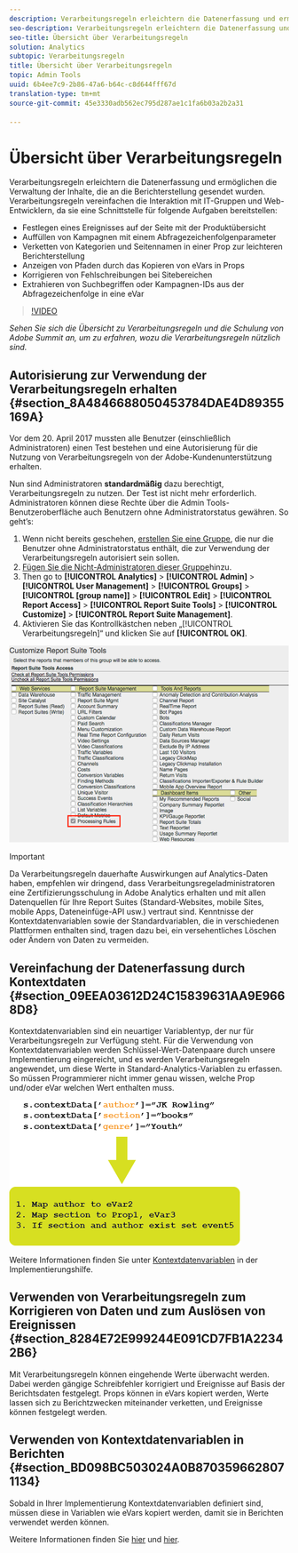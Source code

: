 ```yaml
---
description: Verarbeitungsregeln erleichtern die Datenerfassung und ermöglichen die Verwaltung der Inhalte, die an die Berichterstellung gesendet wurden.
seo-description: Verarbeitungsregeln erleichtern die Datenerfassung und ermöglichen die Verwaltung der Inhalte, die an die Berichterstellung gesendet wurden.
seo-title: Übersicht über Verarbeitungsregeln
solution: Analytics
subtopic: Verarbeitungsregeln
title: Übersicht über Verarbeitungsregeln
topic: Admin Tools
uuid: 6b4ee7c9-2b86-47a6-b64c-c8d644fff67d
translation-type: tm+mt
source-git-commit: 45e3330adb562ec795d287ae1c1fa6b03a2b2a31

---
```



# Übersicht über Verarbeitungsregeln

Verarbeitungsregeln erleichtern die Datenerfassung und ermöglichen die Verwaltung der Inhalte, die an die Berichterstellung gesendet wurden. Verarbeitungsregeln vereinfachen die Interaktion mit IT-Gruppen und Web-Entwicklern, da sie eine Schnittstelle für folgende Aufgaben bereitstellen:

* Festlegen eines Ereignisses auf der Seite mit der Produktübersicht
* Auffüllen von Kampagnen mit einem Abfragezeichenfolgenparameter
* Verketten von Kategorien und Seitennamen in einer Prop zur leichteren Berichterstellung
* Anzeigen von Pfaden durch das Kopieren von eVars in Props
* Korrigieren von Fehlschreibungen bei Sitebereichen
* Extrahieren von Suchbegriffen oder Kampagnen-IDs aus der Abfragezeichenfolge in eine eVar

>[!VIDEO](https://tv.adobe.com/embed/1181/16506/)

*Sehen Sie sich die Übersicht zu Verarbeitungsregeln und die Schulung von Adobe Summit an, um zu erfahren, wozu die Verarbeitungsregeln nützlich sind.*

## Autorisierung zur Verwendung der Verarbeitungsregeln erhalten {#section_8A4846688050453784DAE4D89355169A}

Vor dem 20. April 2017 mussten alle Benutzer (einschließlich Administratoren) einen Test bestehen und eine Autorisierung für die Nutzung von Verarbeitungsregeln von der Adobe-Kundenunterstützung erhalten.

Nun sind Administratoren **standardmäßig** dazu berechtigt, Verarbeitungsregeln zu nutzen. Der Test ist nicht mehr erforderlich. Administratoren können diese Rechte über die Admin Tools-Benutzeroberfläche auch Benutzern ohne Administratorstatus gewähren. So geht’s:

1. Wenn nicht bereits geschehen, [erstellen Sie eine Gruppe](/help/admin/user-management2/c-user-groups/groups.md), die nur die Benutzer ohne Administratorstatus enthält, die zur Verwendung der Verarbeitungsregeln autorisiert sein sollen.
1. [Fügen Sie die Nicht-Administratoren dieser Gruppe](/help/admin/user-management2/c-user-management/t-add-user-to-group.md)hinzu.
1. Then go to **[!UICONTROL Analytics]** &gt; **[!UICONTROL Admin]** &gt; **[!UICONTROL User Management]** &gt; **[!UICONTROL Groups]** &gt; **[!UICONTROL [group name]]** &gt; **[!UICONTROL Edit]** &gt; **[!UICONTROL Report Access]** &gt; **[!UICONTROL Report Suite Tools]** &gt; **[!UICONTROL Customize]** &gt; **[!UICONTROL Report Suite Management]**.
1. Aktivieren Sie das Kontrollkästchen neben „[!UICONTROL Verarbeitungsregeln]“ und klicken Sie auf **[!UICONTROL OK]**.

![](assets/processing-rules.png)

>[!IMPORTANT]
>
>Da Verarbeitungsregeln dauerhafte Auswirkungen auf Analytics-Daten haben, empfehlen wir dringend, dass Verarbeitungsregeladministratoren eine Zertifizierungsschulung in Adobe Analytics erhalten und mit allen Datenquellen für Ihre Report Suites (Standard-Websites, mobile Sites, mobile Apps, Dateneinfüge-API usw.) vertraut sind. Kenntnisse der Kontextdatenvariablen sowie der Standardvariablen, die in verschiedenen Plattformen enthalten sind, tragen dazu bei, ein versehentliches Löschen oder Ändern von Daten zu vermeiden.

## Vereinfachung der Datenerfassung durch Kontextdaten {#section_09EEA03612D24C15839631AA9E9668D8}

Kontextdatenvariablen sind ein neuartiger Variablentyp, der nur für Verarbeitungsregeln zur Verfügung steht. Für die Verwendung von Kontextdatenvariablen werden Schlüssel-Wert-Datenpaare durch unsere Implementierung eingereicht, und es werden Verarbeitungsregeln angewendet, um diese Werte in Standard-Analytics-Variablen zu erfassen. So müssen Programmierer nicht immer genau wissen, welche Prop und/oder eVar welchen Wert enthalten muss.

![](assets/evar-context-map.png)

Weitere Informationen finden Sie unter [Kontextdatenvariablen](https://marketing.adobe.com/resources/help/en_US/sc/implement/context_data_variables.html) in der Implementierungshilfe.

## Verwenden von Verarbeitungsregeln zum Korrigieren von Daten und zum Auslösen von Ereignissen {#section_8284E72E999244E091CD7FB1A22342B6}

Mit Verarbeitungsregeln können eingehende Werte überwacht werden. Dabei werden gängige Schreibfehler korrigiert und Ereignisse auf Basis der Berichtsdaten festgelegt. Props können in eVars kopiert werden, Werte lassen sich zu Berichtzwecken miteinander verketten, und Ereignisse können festgelegt werden.

## Verwenden von Kontextdatenvariablen in Berichten {#section_BD098BC503024A0B8703596628071134}

Sobald in Ihrer Implementierung Kontextdatenvariablen definiert sind, müssen diese in Variablen wie eVars kopiert werden, damit sie in Berichten verwendet werden können.

Weitere Informationen finden Sie [hier](/help/admin/admin/c-processing-rules/processing-rules-examples/processing-rules-copy-context-data.md) und [hier](/help/admin/admin/c-processing-rules/processing-rules-examples/processing-rules-copy-context-data-event.md).
